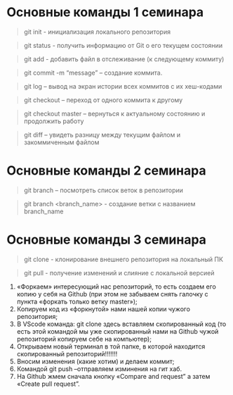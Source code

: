# Основные команды 1 семинара

> git init - инициализация локального репозитория 

> git status - получить информацию от Git о его текущем состоянии

> git add - добавить файл в отслеживание (к следующему коммиту)

> git commit -m “message” – создание коммита.

> git log – вывод на экран истории всех коммитов с их хеш-кодами

> git checkout – переход от одного коммита к другому

> git checkout master – вернуться к актуальному состоянию и продолжить работу

> git diff – увидеть разницу между текущим файлом и закоммиченным файлом

# Основные команды 2 семинара

> git branch – посмотреть список веток в репозитории

> git branch <branch_name> - создание ветки с названием branch_name

# Основные команды 3 семинара

> git clone <url> - клонирование внешнего репозитория на локальный ПК

> git pull - получение изменений и слияние с локальной версией

1. «Форкаем» интересующий нас репозиторий, то есть создаем его копию у себя на Github (при этом не забываем снять галочку с пункта «форкать только ветку master»);
2. Копируем код из «форкнутой» нами нашей копии чужого репозитория;
3. В VScode команда: git clone здесь вставляем скопированный код (то есть этой командой мы уже скопированный нами на Github чужой репозиторий копируем себе на компьютер);
4. Открываем новый терминал в той папке, в которой находится скопированный репозиторий!!!!!!!
5. Вносим изменения (какие хотим) и делаем коммит;
6. Командой git push –отправляем изминения на гит хаб.
8. На Github жмем сначала кнопку «Compare and request” а затем «Create pull request”.